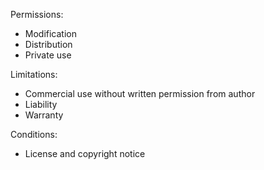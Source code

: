 Permissions:

- Modification
- Distribution
- Private use

Limitations:

- Commercial use without written permission from author
- Liability
- Warranty

Conditions:

- License and copyright notice

